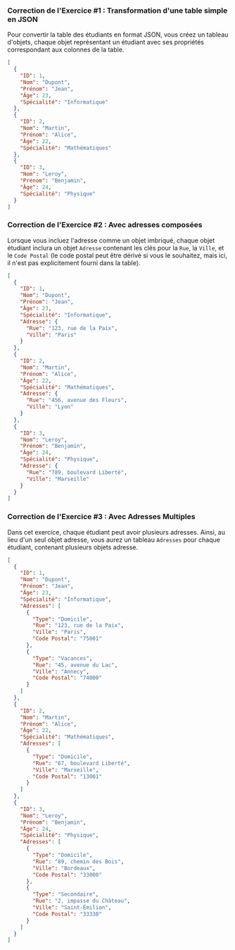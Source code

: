 ### Correction de l'Exercice #1 : Transformation d'une table simple en JSON

Pour convertir la table des étudiants en format JSON, vous créez un tableau d'objets, chaque objet représentant un étudiant avec ses propriétés correspondant aux colonnes de la table.

```json
[
  {
    "ID": 1,
    "Nom": "Dupont",
    "Prénom": "Jean",
    "Âge": 23,
    "Spécialité": "Informatique"
  },
  {
    "ID": 2,
    "Nom": "Martin",
    "Prénom": "Alice",
    "Âge": 22,
    "Spécialité": "Mathématiques"
  },
  {
    "ID": 3,
    "Nom": "Leroy",
    "Prénom": "Benjamin",
    "Âge": 24,
    "Spécialité": "Physique"
  }
]
```

### Correction de l'Exercice #2 : Avec adresses composées

Lorsque vous incluez l'adresse comme un objet imbriqué, chaque objet étudiant inclura un objet `Adresse` contenant les clés pour la `Rue`, la `Ville`, et le `Code Postal` (le code postal peut être dérivé si vous le souhaitez, mais ici, il n'est pas explicitement fourni dans la table).

```json
[
  {
    "ID": 1,
    "Nom": "Dupont",
    "Prénom": "Jean",
    "Âge": 23,
    "Spécialité": "Informatique",
    "Adresse": {
      "Rue": "123, rue de la Paix",
      "Ville": "Paris"
    }
  },
  {
    "ID": 2,
    "Nom": "Martin",
    "Prénom": "Alice",
    "Âge": 22,
    "Spécialité": "Mathématiques",
    "Adresse": {
      "Rue": "456, avenue des Fleurs",
      "Ville": "Lyon"
    }
  },
  {
    "ID": 3,
    "Nom": "Leroy",
    "Prénom": "Benjamin",
    "Âge": 24,
    "Spécialité": "Physique",
    "Adresse": {
      "Rue": "789, boulevard Liberté",
      "Ville": "Marseille"
    }
  }
]
```

### Correction de l'Exercice #3 : Avec Adresses Multiples

Dans cet exercice, chaque étudiant peut avoir plusieurs adresses. Ainsi, au lieu d'un seul objet adresse, vous aurez un tableau `Adresses` pour chaque étudiant, contenant plusieurs objets adresse.

```json
[
  {
    "ID": 1,
    "Nom": "Dupont",
    "Prénom": "Jean",
    "Âge": 23,
    "Spécialité": "Informatique",
    "Adresses": [
      {
        "Type": "Domicile",
        "Rue": "123, rue de la Paix",
        "Ville": "Paris",
        "Code Postal": "75001"
      },
      {
        "Type": "Vacances",
        "Rue": "45, avenue du Lac",
        "Ville": "Annecy",
        "Code Postal": "74000"
      }
    ]
  },
  {
    "ID": 2,
    "Nom": "Martin",
    "Prénom": "Alice",
    "Âge": 22,
    "Spécialité": "Mathématiques",
    "Adresses": [
      {
        "Type": "Domicile",
        "Rue": "67, boulevard Liberté",
        "Ville": "Marseille",
        "Code Postal": "13001"
      }
    ]
  },
  {
    "ID": 3,
    "Nom": "Leroy",
    "Prénom": "Benjamin",
    "Âge": 24,
    "Spécialité": "Physique",
    "Adresses": [
      {
        "Type": "Domicile",
        "Rue": "89, chemin des Bois",
        "Ville": "Bordeaux",
        "Code Postal": "33000"
      },
      {
        "Type": "Secondaire",
        "Rue": "2, impasse du Château",
        "Ville": "Saint-Émilion",
        "Code Postal": "33330"
      }
    ]
  }
]
```
